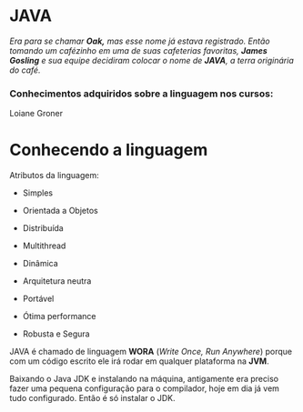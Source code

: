 # JAVA

*Era para se chamar **Oak,** mas esse nome já estava registrado. Então tomando um cafézinho em uma de suas cafeterias favoritas, **James Gosling** e sua equipe decidiram colocar o nome de **JAVA**, a terra originária do café.*

### Conhecimentos adquiridos sobre a linguagem nos cursos:
Loiane Groner

# Conhecendo a linguagem

Atributos da linguagem: 

- Simples
- Orientada a Objetos
- Distribuída

- Multithread
- Dinâmica
- Arquitetura neutra

- Portável
- Ótima performance
- Robusta e Segura
  
JAVA é chamado de linguagem **WORA** (*Write Once, Run Anywhere*) porque com um código escrito ele irá rodar em qualquer plataforma na **JVM**.

Baixando o Java JDK e instalando na máquina, antigamente era preciso fazer uma pequena configuração para o compilador, hoje em dia já vem tudo configurado. Então é só instalar o JDK.
